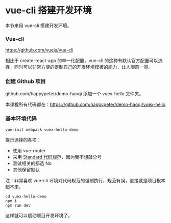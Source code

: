 # vue-cli 搭建开发环境

本节来用 vue-cli 搭建开发环境。


### Vue-cli

https://github.com/vuejs/vue-cli

相比于 create-react-app 的单一化配置，vue-cli 的这种有默认官方配置可以选择，同时可以非常方便的定制自己的开发环境模板的能力，让人眼前一亮。


### 创建 Github 项目

github.com/happypeter/demo-haoqi 添加一个  vuex-hello 文件夹。

本课程所有代码都在：https://github.com/happypeter/demo-haoqi/vuex-hello

### 基本环境代码


```
vue-init webpack vuex-hello-demo
```

提示选择的各项：

- 使用 vue-router
- 采用 [Standard 代码规范](https://standardjs.com/)，因为我不想敲分号
- 测试相关的都选 No
- 其他保留默认

注：非常喜欢 vue-cli 环境对代码规范的强制执行，规范有误，直接就是项目根本起不来。

```
cd vuex-hello-demo
npm i
npm run dev
```

这样就可以启动项目开发环境了。
